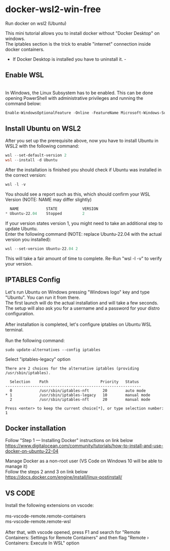 # docker-wsl2-win-free
Run docker on wsl2 (Ubuntu)

This mini tutorial allows you to install docker without "Docker Desktop" on windows.
<br>The iptables section is the trick to enable "internet" connection inside docker containers.

- If Docker Desktop is installed you have to uninstall it. -

## Enable WSL

<br>In Windows, the Linux Subsystem has to be enabled. This can be done opening PowerShell with administrative privileges and running the command below:
```powershell
Enable-WindowsOptionalFeature -Online -FeatureName Microsoft-Windows-Subsystem-Linux
```

## Install Ubuntu on WSL2
After you set up the prerequisite above, now you have to install Ubuntu in WSL2 with the following command:
```powershell
wsl --set-default-version 2
wsl --install -d Ubuntu
```
After the installation is finished you should check if Ubuntu was installed in the correct version:
```powershell
wsl -l -v
```
You should see a report such as this, which should confirm your WSL Version (NOTE: NAME may differ slightly)
```powershell
  NAME            STATE           VERSION
* Ubuntu-22.04    Stopped         2
```
If your version states version 1, you might need to take an additional step to update Ubuntu.
<br>Enter the following command (NOTE: replace Ubuntu-22.04 with the actual version you installed):
```powershell
wsl --set-version Ubuntu-22.04 2
```
This will take a fair amount of time to complete. Re-Run "wsl -l -v" to verify your version.


## IPTABLES Config

Let's run Ubuntu on Windows pressing "Windows logo" key and type "Ubuntu". You can run it from there.
<br>The first launch will do the actual installation and will take a few seconds. The setup will also ask you for a username and a password for your distro configuration.
<br>
<br>After installation is completed, let's configure iptables on Ubuntu WSL terminal.
<br>
<br>Run the following command:
```console
sudo update-alternatives --config iptables
```
Select "iptables-legacy" option
```{.text .no-copy}
There are 2 choices for the alternative iptables (providing /usr/sbin/iptables).

  Selection    Path                       Priority   Status
------------------------------------------------------------
  0            /usr/sbin/iptables-nft      20        auto mode
* 1            /usr/sbin/iptables-legacy   10        manual mode
  2            /usr/sbin/iptables-nft      20        manual mode

Press <enter> to keep the current choice[*], or type selection number: 1
```

## Docker installation

Follow "Step 1 — Installing Docker" instructions on link below
<br>https://www.digitalocean.com/community/tutorials/how-to-install-and-use-docker-on-ubuntu-22-04


Manage Docker as a non-root user (VS Code on Windows 10 will be able to manage it)
<br>Follow the steps 2 annd 3 on link below
<br>https://docs.docker.com/engine/install/linux-postinstall/

## VS CODE
Install the following extensions on vscode:
<br>
<br>ms-vscode-remote.remote-containers
<br>ms-vscode-remote.remote-wsl
<br>
<br>After that, with vscode opened, press F1 and search for "Remote Containers: Settings for Remote Containers" and then flag
"Remote › Containers: Execute In WSL" option
